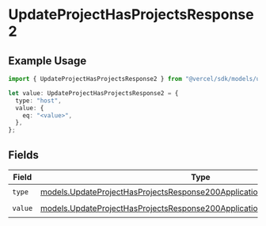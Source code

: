 # UpdateProjectHasProjectsResponse2

## Example Usage

```typescript
import { UpdateProjectHasProjectsResponse2 } from "@vercel/sdk/models/updateprojectop.js";

let value: UpdateProjectHasProjectsResponse2 = {
  type: "host",
  value: {
    eq: "<value>",
  },
};
```

## Fields

| Field                                                                                                                                                          | Type                                                                                                                                                           | Required                                                                                                                                                       | Description                                                                                                                                                    |
| -------------------------------------------------------------------------------------------------------------------------------------------------------------- | -------------------------------------------------------------------------------------------------------------------------------------------------------------- | -------------------------------------------------------------------------------------------------------------------------------------------------------------- | -------------------------------------------------------------------------------------------------------------------------------------------------------------- |
| `type`                                                                                                                                                         | [models.UpdateProjectHasProjectsResponse200ApplicationJSONResponseBodyType](../models/updateprojecthasprojectsresponse200applicationjsonresponsebodytype.md)   | :heavy_check_mark:                                                                                                                                             | N/A                                                                                                                                                            |
| `value`                                                                                                                                                        | [models.UpdateProjectHasProjectsResponse200ApplicationJSONResponseBodyValue](../models/updateprojecthasprojectsresponse200applicationjsonresponsebodyvalue.md) | :heavy_check_mark:                                                                                                                                             | N/A                                                                                                                                                            |